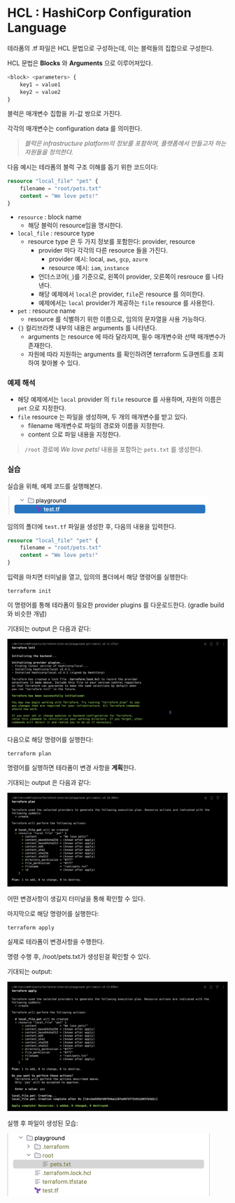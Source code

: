 # HCL : HashiCorp Configuration Language

테라폼의 .tf 파일은 HCL 문법으로 구성하는데, 이는 블럭들의 집합으로 구성한다.

HCL 문법은 **Blocks** 와 **Arguments** 으로 이루어져있다.

``` terraform
<block> <parameters> {
    key1 = value1
    key2 = value2
}
```

블럭은 매개변수 집합을 키-값 쌍으로 가진다. 

각각의 매개변수는 configuration data 를 의미한다.

> _블럭은 infrastructure platform의 정보를 포함하며, 플랫폼에서 만들고자 하는 자원들을 정의한다._

다음 예시는 테라폼의 블럭 구조 이해를 돕기 위한 코드이다:
``` terraform
resource "local_file" "pet" {
    filename = "root/pets.txt"
    content = "We love pets!"
}
```

- `resource` : block name
  - 해당 블럭이 resource임을 명시한다.
- `local_file` : resource type
  - resource type 은 두 가지 정보를 포함한다: provider, resource
    - provider 마다 각각의 다른 resource 들을 가진다.
      - provider 예시: local, `aws`, `gcp`, `azure`
      - resource 예시: `iam`, `instance`
    - 언더스코어(`_`)를 기준으로, 왼쪽이 provider, 오른쪽이 resrouce 를 나타낸다. 
    - 해당 예제에서 `local`은 provider, `file`은 resource 를 의미한다.
    - 예제에서는 `local` provider가 제공하는 `file` resource 를 사용한다.
- `pet` : resource name
  - resource 를 식별하기 위한 이름으로, 임의의 문자열을 사용 가능하다.
- `{}` 컬리브라켓 내부의 내용은 arguments 를 나타낸다.
  - arguments 는 resource 에 따라 달라지며, 필수 매개변수와 선택 매개변수가 존재한다.
  - 자원에 따라 지원하는 arguments 를 확인하려면 terraform 도큐멘트를 조회하여 찾아볼 수 있다.

### 예제 해석

  - 해당 예제에서는 `local` provider 의 `file` resource 를 사용하며, 자원의 이름은 `pet` 으로 지정한다.
  - `file` resource 는 파일을 생성하며, 두 개의 매개변수를 받고 있다.
    - filename 매개변수로 파일의 경로와 이름을 지정한다.
    - content 으로 파일 내용을 지정한다.

> `/root` 경로에 _We love pets!_ 내용을 포함하는 `pets.txt` 를 생성한다.

### 실습

실습을 위해, 예제 코드를 실행해본다.

![img.png](../images/hcl_1/img_4.png)

임의의 폴더에 `test.tf` 파일을 생성한 후, 다음의 내용을 입력한다.

``` terraform
resource "local_file" "pet" {
    filename = "root/pets.txt"
    content = "We love pets!"
}
```
  
입력을 마치면 터미널을 열고, 임의의 폴더에서 해당 명령어를 실행한다:

``` Shell
terraform init
```

이 명령어를 통해 테라폼이 필요한 provider plugins 를 다운로드한다. (gradle build와 비슷한 개념)

기대되는 output 은 다음과 같다:

![img.png](../images/hcl_1/img.png)

다음으로 해당 명령어를 실행한다:

```Shell
terraform plan
```

명령어를 실행하면 테라폼이 변경 사항을 **계획**한다.

기대되는 output 은 다음과 같다:

![img_1.png](../images/hcl_1/img_1.png)

어떤 변경사항이 생길지 터미널을 통해 확인할 수 있다.

마지막으로 해당 명령어를 실행한다:

```Shell
terraform apply
```

실제로 테라폼이 변경사항을 수행한다.

명령 수행 후, /root/pets.txt가 생성된걸 확인할 수 있다.

기대되는 output:

![img_3.png](../images/hcl_1/img_3.png)

실행 후 파일이 생성된 모습:

![img_2.png](../images/hcl_1/img_2.png)

